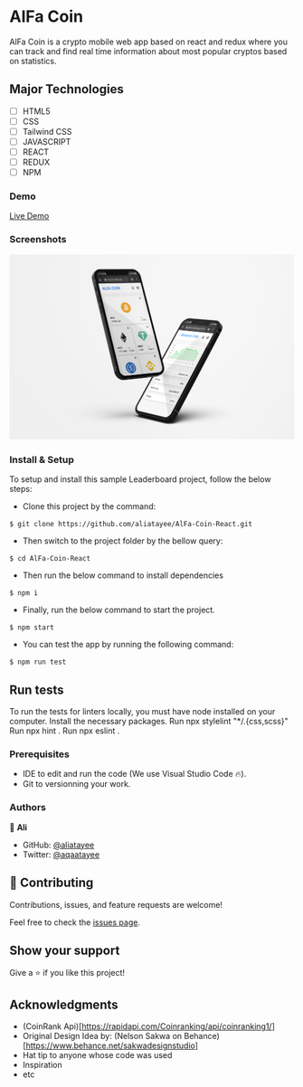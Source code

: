 
# AlFa Coin
AlFa Coin is a crypto mobile web app based on react and redux where you can track and find real time information about most popular cryptos based on statistics. 
## Major Technologies
- [ ] HTML5
- [ ] CSS
- [ ] Tailwind CSS
- [ ] JAVASCRIPT
- [ ] REACT
- [ ] REDUX
- [ ] NPM
### Demo
[Live Demo](https://alfacoin.netlify.app/)

### Screenshots
![](./public/images/mock.jpg)

### Install & Setup

To setup and install this sample Leaderboard project, follow the below steps:
- Clone this project by the command: 

```
$ git clone https://github.com/aliatayee/AlFa-Coin-React.git
```

- Then switch to the project folder by the bellow query:

```
$ cd AlFa-Coin-React
```

- Then run the below command to install dependencies

```
$ npm i
```
- Finally, run the below command to start the project.

```
$ npm start
```
- You can test the app by running the following command:

```
$ npm run test
```

## Run tests 
To run the tests for linters locally, you must have node installed on your computer. Install the necessary packages. Run npx stylelint "*/.{css,scss}" Run npx hint . Run npx eslint .

### Prerequisites

- IDE to edit and run the code (We use Visual Studio Code 🔥).
- Git to versionning your work.

### Authors
👤 **Ali**

- GitHub: [@aliatayee](https://github.com/aliatayee)
- Twitter: [@aqaatayee](https://twitter.com/aqaatayee)


## 🤝 Contributing
Contributions, issues, and feature requests are welcome!

Feel free to check the [issues page](../../issues/).

## Show your support
Give a ⭐️ if you like this project!

## Acknowledgments
- (CoinRank Api)[https://rapidapi.com/Coinranking/api/coinranking1/]
- Original Design Idea by: (Nelson Sakwa on Behance)[https://www.behance.net/sakwadesignstudio]
- Hat tip to anyone whose code was used
- Inspiration
- etc

